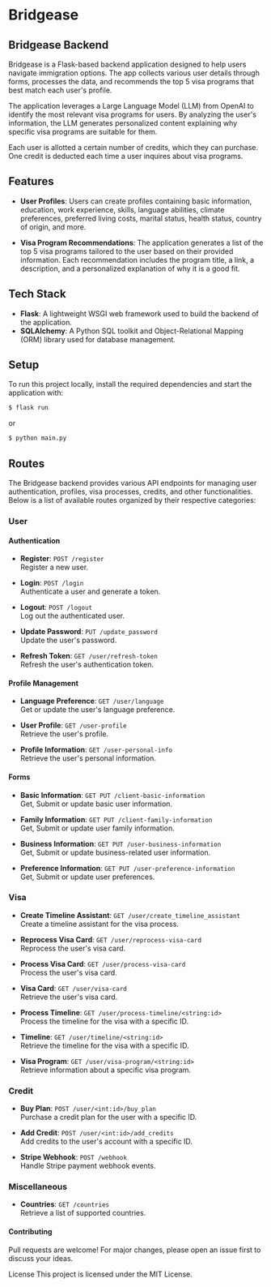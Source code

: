 # Bridgease

## Bridgease Backend

Bridgease is a Flask-based backend application designed to help users navigate immigration options. The app collects various user details through forms, processes the data, and recommends the top 5 visa programs that best match each user's profile.

The application leverages a Large Language Model (LLM) from OpenAI to identify the most relevant visa programs for users. By analyzing the user's information, the LLM generates personalized content explaining why specific visa programs are suitable for them.

Each user is allotted a certain number of credits, which they can purchase. One credit is deducted each time a user inquires about visa programs.

## Features

- **User Profiles**: Users can create profiles containing basic information, education, work experience, skills, language abilities, climate preferences, preferred living costs, marital status, health status, country of origin, and more.

- **Visa Program Recommendations**: The application generates a list of the top 5 visa programs tailored to the user based on their provided information. Each recommendation includes the program title, a link, a description, and a personalized explanation of why it is a good fit.

## Tech Stack

- **Flask**: A lightweight WSGI web framework used to build the backend of the application.
- **SQLAlchemy**: A Python SQL toolkit and Object-Relational Mapping (ORM) library used for database management.

## Setup

To run this project locally, install the required dependencies and start the application with:

```bash
$ flask run
```

or

```bash
$ python main.py
```

## Routes

The Bridgease backend provides various API endpoints for managing user authentication, profiles, visa processes, credits, and other functionalities. Below is a list of available routes organized by their respective categories:

### User

#### Authentication
- **Register**: `POST /register`  
  Register a new user.

- **Login**: `POST /login`  
  Authenticate a user and generate a token.

- **Logout**: `POST /logout`  
  Log out the authenticated user.

- **Update Password**: `PUT /update_password`  
  Update the user's password.

- **Refresh Token**: `GET /user/refresh-token`  
  Refresh the user's authentication token.

#### Profile Management
- **Language Preference**: `GET /user/language`  
  Get or update the user's language preference.

- **User Profile**: `GET /user-profile`  
  Retrieve the user's profile.

- **Profile Information**: `GET /user-personal-info`  
  Retrieve the user's personal information.

#### Forms
- **Basic Information**: `GET PUT /client-basic-information`  
  Get, Submit or update basic user information.

- **Family Information**: `GET PUT /client-family-information`  
  Get, Submit or update user family information.

- **Business Information**: `GET PUT /user-business-information`  
  Get, Submit or update business-related user information.

- **Preference Information**: `GET PUT /user-preference-information`  
  Get, Submit or update user preferences.

### Visa

- **Create Timeline Assistant**: `GET /user/create_timeline_assistant`  
  Create a timeline assistant for the visa process.

- **Reprocess Visa Card**: `GET /user/reprocess-visa-card`  
  Reprocess the user's visa card.

- **Process Visa Card**: `GET /user/process-visa-card`  
  Process the user's visa card.

- **Visa Card**: `GET /user/visa-card`  
  Retrieve the user's visa card.

- **Process Timeline**: `GET /user/process-timeline/<string:id>`  
  Process the timeline for the visa with a specific ID.

- **Timeline**: `GET /user/timeline/<string:id>`  
  Retrieve the timeline for the visa with a specific ID.

- **Visa Program**: `GET /user/visa-program/<string:id>`  
  Retrieve information about a specific visa program.

### Credit

- **Buy Plan**: `POST /user/<int:id>/buy_plan`  
  Purchase a credit plan for the user with a specific ID.

- **Add Credit**: `POST /user/<int:id>/add_credits`  
  Add credits to the user's account with a specific ID.

- **Stripe Webhook**: `POST /webhook`  
  Handle Stripe payment webhook events.

### Miscellaneous

- **Countries**: `GET /countries`  
  Retrieve a list of supported countries.



#### Contributing
Pull requests are welcome! For major changes, please open an issue first to discuss your ideas.

License
This project is licensed under the MIT License.

